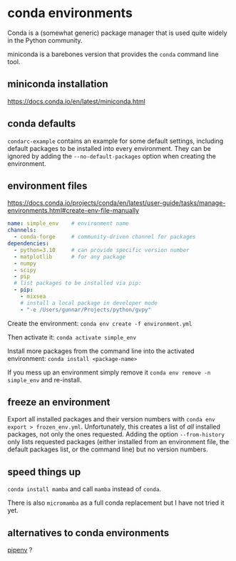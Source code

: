 # conda environments
Conda is a (somewhat generic) package manager that is used quite widely in the Python community.

miniconda is a barebones version that provides the `conda` command line tool.

## miniconda installation
https://docs.conda.io/en/latest/miniconda.html

## conda defaults
`condarc-example` contains an example for some default settings, including default packages to be installed into every environment. They can be ignored by adding the `--no-default-packages` option when creating the environment.

## environment files
https://docs.conda.io/projects/conda/en/latest/user-guide/tasks/manage-environments.html#create-env-file-manually

```yml
name: simple_env    # environment name
channels:
  - conda-forge     # community-driven channel for packages
dependencies:
  - python=3.10     # can provide specific version number
  - matplotlib      # for any package
  - numpy
  - scipy
  - pip
  # list packages to be installed via pip:
  - pip:
    - mixsea
    # install a local package in developer mode
    - "-e /Users/gunnar/Projects/python/gvpy"
```

Create the environment:
`conda env create -f environment.yml`

Then activate it:
`conda activate simple_env`

Install more packages from the command line into the activated environment:
`conda install <package-name>`

If you mess up an environment simply remove it
`conda env remove -n simple_env`
and re-install.

## freeze an environment
Export all installed packages and their version numbers with `conda env export > frozen_env.yml`. Unfortunately, this creates a list of *all* installed packages, not only the ones requested. Adding the option `--from-history` only lists requested packages (either installed from an environment file, the default packages list, or the command line) but no version numbers.

## speed things up
`conda install mamba` and call `mamba` instead of `conda`.

There is also `micromamba` as a full conda replacement but I have not tried it yet.

## alternatives to conda environments
[pipenv](https://pipenv.pypa.io/en/latest/) ?

